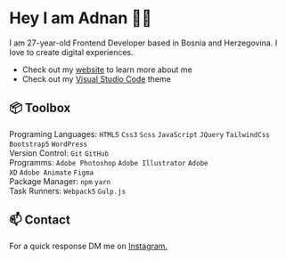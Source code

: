 <h1>Hey I am Adnan 🖐🏼</h1>

<p>I am 27-year-old Frontend Developer based in Bosnia and Herzegovina. I love to create digital experiences.</p>

<ul>
  <li>Check out my <a href="https://adnancodes.000webhostapp.com/" target="_blank">website</a> to learn more about me</li>
  <li>Check out my <a href="https://marketplace.visualstudio.com/items?itemName=AdnanCodes.adnancodes" target="_blank">Visual Studio Code</a> theme</li>
</ul>

<h2>📦 Toolbox</h2> 

<span>Programing Languages: </span> <code>HTML5</code> <code>Css3</code> <code>Scss</code> <code>JavaScript</code> <code>JQuery</code> <code>TailwindCss</code> <code>Bootstrap5</code> <code>WordPress</code>
<br>
<span>Version Control: </span> <code>Git</code> <code>GitHub</code>
<br>
<span>Programms: </span> <code>Adobe Photoshop</code> <code>Adobe Illustrator</code> <code>Adobe XD</code> <code>Adobe Animate</code> <code>Figma</code>
<br>
<span>Package Manager: </span> <code>npm</code> <code>yarn</code>
<br>
<span>Task Runners: </span> <code>Webpack5</code> <code>Gulp.js</code>

<h2>📫 Contact</h2>
<p>For a quick response DM me on <a href="https://www.instagram.com/_axm_96_/" target="_blank">Instagram.</a></p>
